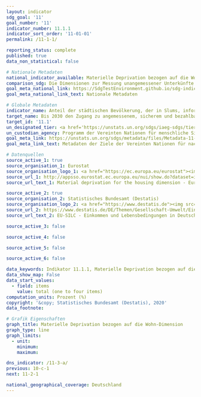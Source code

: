 ```yaml
---
layout: indicator
sdg_goal: '11'
goal_number: '11'
indicator_number: 11.1.1
indicator_sort_order: '11-01-01'
permalink: /11-1-1/

reporting_status: complete
published: true
data_non_statistical: false

# Nationale Metadaten
national_indicator_available: Materielle Deprivation bezogen auf die Wohn-Dimension (ein bis vier Probleme) <br> Bevölkerung, deren Wohnung/Haus zu wenig Tageslicht bietet <br> Bevölkerung, in deren Wohnumgebung es Kriminalität, Gewalt oder Vandalismus gibt <br> Bevölkerung mit Lärmbelästigung in deren Wohnumgebung <br> Bevölkerung, in deren Wohnung/Haus es Feuchtigkeitsschäden gibt
comparison_sdg: Die Dimensionen zur Messung unangemessener Unterkünfte unterscheiden sich zwischen der bereitgestellten Zeitreihe und den globalen Metadaten.
goal_meta_national_link: https://SdgTestEnvironment.github.io/sdg-indicators/public/MetaDe/11.1.1.pdf
goal_meta_national_link_text: Nationale Metadaten

# Globale Metadaten
indicator_name: Anteil der städtischen Bevölkerung, der in Slums, informellen Siedlungen oder unzureichendem Wohnraum lebt
target_name: Bis 2030 den Zugang zu angemessenem, sicherem und bezahlbarem Wohnraum und zur Grundversorgung für alle sicherstellen und Slums sanieren
target_id: '11.1'
un_designated_tier: <a href='https://unstats.un.org/sdgs/iaeg-sdgs/tier-classification/' title='Klicken Sie hier um weitere Informationen zur UN-Tier-Klassifikation zu erhalten.'>Tier I</a>
un_custodian_agency: Programm der Vereinten Nationen für menschliche Siedlungen (UN-Habitat)
goal_meta_link: https://unstats.un.org/sdgs/metadata/files/Metadata-11-01-01.pdf
goal_meta_link_text: Metadaten der Ziele der Vereinten Nationen für nachhaltige Entwicklung

# Datenquellen
source_active_1: true
source_organisation_1: Eurostat
source_organisation_logo_1: <a href="https://ec.europa.eu/eurostat"><img src="https://g205sdgs.github.io/sdg-indicators/public/OrgImgDe/eurostat.png" alt="Logo eurostat" style="height:60px; width:148px"/></a>
source_url_1: http://appsso.eurostat.ec.europa.eu/nui/show.do?dataset=ilc_mddd04a&lang=en
source_url_text_1: Material deprivation for the housing dimension - Eurostat table

source_active_2: true
source_organisation_2: Statistisches Bundesamt (Destatis)
source_organisation_logo_2: <a href="https://www.destatis.de"><img src="https://g205sdgs.github.io/sdg-indicators/public/OrgImgDe/destatis.png" alt="Logo destatis" style="height:60px; width:148px"/></a>
source_url_2: https://www.destatis.de/DE/Themen/Gesellschaft-Umwelt/Einkommen-Konsum-Lebensbedingungen/Lebensbedingungen-Armutsgefaehrdung/_inhalt.html#sprg233586
source_url_text_2: EU-SILC - Einkommen und Lebensbedingungen in Deutschland – Fachserie 15, Reihe 3

source_active_3: false

source_active_4: false

source_active_5: false

source_active_6: false

data_keywords: Indikator 11.1.1, Materielle Deprivation bezogen auf die Wohn-Dimension (ein bis vier Probleme), Bevölkerung, deren Wohnung/Haus zu wenig Tageslicht bietet, Bevölkerung, in deren Wohnumgebung es Kriminalität, Gewalt oder Vandalismus gibt, Bevölkerung mit Lärmbelästigung in deren Wohnumgebung, Bevölkerung, in deren Wohnung/Haus es Feuchtigkeitsschäden gibt, Programm der Vereinten Nationen für menschliche Siedlungen (UN-Habitat)
data_show_map: False
data_start_values: 
  - field: items
    value: total (one to four items)
computation_units: Prozent (%)
copyright: '&copy; Statistisches Bundesamt (Destatis), 2020'
data_footnote: 

# Grafik Eigenschaften
graph_title: Materielle Deprivation bezogen auf die Wohn-Dimension
graph_type: line
graph_limits: 
  - unit: 
    minimum: 
    maximum: 

dns_indicator: /11-3-a/
previous: 10-c-1
next: 11-2-1

national_geographical_coverage: Deutschland
---
```


<span></span>